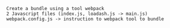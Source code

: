     Create a bundle using a tool webpack
    2 Javascript files (index.js, loadash.js -> main.js)
    webpack.config.js -> instruction to webpack tool to bundle